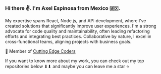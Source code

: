 ### Hi there ✌. I'm Axel Espinosa from Mexico 🇲🇽. 

My expertise spans React, Node.js, and API development, where I've created solutions that significantly improve user experiences. I'm a strong advocate for code quality and maintainability, often leading refactoring efforts and integrating best practices. Collaborative by nature, I excel in cross-functional teams, aligning projects with business goals.

🚩 Member of [Cutting Edge Coders](https://github.com/CuttingEdgeCoders)


If you want to know more about my work, you can check out my top repositories below ⬇⬇ and maybe you can leave me a star ⭐
